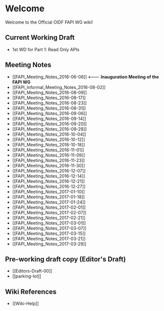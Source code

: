 # Welcome

Welcome to the Official OIDF FAPI WG wiki! 

## Current Working Draft

* 1st WD for Part 1: Read Only APIs

## Meeting Notes

* [[FAPI_Meeting_Notes_2016-06-06]] <--- **Inauguration Meeting of the FAPI WG** 
* [[FAPI_Informal_Meeting_Notes_2016-08-02]]
* [[FAPI_Meeting_Notes_2016-08-09]]
* [[FAPI_Meeting_Notes_2016-08-17]]
* [[FAPI_Meeting_Notes_2016-08-23]]
* [[FAPI_Meeting_Notes_2016-08-31]]
* [[FAPI_Meeting_Notes_2016-09-06]]
* [[FAPI_Meeting_Notes_2016-09-14]]
* [[FAPI_Meeting_Notes_2016-09-20]]
* [[FAPI_Meeting_Notes_2016-09-28]]
* [[FAPI_Meeting_Notes_2016-10-04]]
* [[FAPI_Meeting_Notes_2016-10-12]]
* [[FAPI_Meeting_Notes_2016-10-18]]
* [[FAPI_Meeting_Notes_2016-11-01]]
* [[FAPI_Meeting_Notes_2016-11-09]]
* [[FAPI_Meeting_Notes_2016-11-23]]
* [[FAPI_Meeting_Notes_2016-11-30]]
* [[FAPI_Meeting_Notes_2016-12-07]]
* [[FAPI_Meeting_Notes_2016-12-14]]
* [[FAPI_Meeting_Notes_2016-12-21]]
* [[FAPI_Meeting_Notes_2016-12-27]]
* [[FAPI_Meeting_Notes_2017-01-10]]
* [[FAPI_Meeting_Notes_2017-01-18]]
* [[FAPI_Meeting_Notes_2017-01-24]]
* [[FAPI_Meeting_Notes_2017-02-01]]
* [[FAPI_Meeting_Notes_2017-02-07]]
* [[FAPI_Meeting_Notes_2017-02-21]]
* [[FAPI_Meeting_Notes_2017-03-01]]
* [[FAPI_Meeting_Notes_2017-03-07]]
* [[FAPI_Meeting_Notes_2017-03-15]]
* [[FAPI_Meeting_Notes_2017-03-21]]
* [[FAPI_Meeting_Notes_2017-03-29]]

## Pre-working draft copy (Editor's Draft)

* [[Editors-Draft-00]] 
* [[parking-lot]]

## Wiki References

* [[Wiki-Help]]